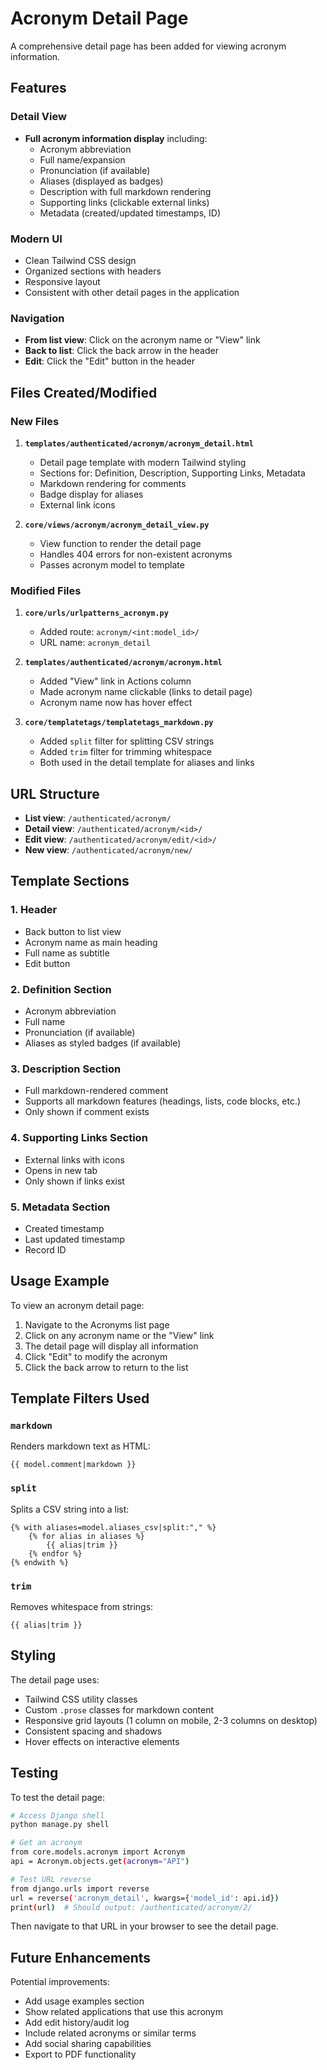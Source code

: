 # Acronym Detail Page

A comprehensive detail page has been added for viewing acronym information.

## Features

### Detail View
- **Full acronym information display** including:
  - Acronym abbreviation
  - Full name/expansion
  - Pronunciation (if available)
  - Aliases (displayed as badges)
  - Description with full markdown rendering
  - Supporting links (clickable external links)
  - Metadata (created/updated timestamps, ID)

### Modern UI
- Clean Tailwind CSS design
- Organized sections with headers
- Responsive layout
- Consistent with other detail pages in the application

### Navigation
- **From list view**: Click on the acronym name or "View" link
- **Back to list**: Click the back arrow in the header
- **Edit**: Click the "Edit" button in the header

## Files Created/Modified

### New Files
1. **`templates/authenticated/acronym/acronym_detail.html`**
   - Detail page template with modern Tailwind styling
   - Sections for: Definition, Description, Supporting Links, Metadata
   - Markdown rendering for comments
   - Badge display for aliases
   - External link icons

2. **`core/views/acronym/acronym_detail_view.py`**
   - View function to render the detail page
   - Handles 404 errors for non-existent acronyms
   - Passes acronym model to template

### Modified Files
1. **`core/urls/urlpatterns_acronym.py`**
   - Added route: `acronym/<int:model_id>/`
   - URL name: `acronym_detail`

2. **`templates/authenticated/acronym/acronym.html`**
   - Added "View" link in Actions column
   - Made acronym name clickable (links to detail page)
   - Acronym name now has hover effect

3. **`core/templatetags/templatetags_markdown.py`**
   - Added `split` filter for splitting CSV strings
   - Added `trim` filter for trimming whitespace
   - Both used in the detail template for aliases and links

## URL Structure

- **List view**: `/authenticated/acronym/`
- **Detail view**: `/authenticated/acronym/<id>/`
- **Edit view**: `/authenticated/acronym/edit/<id>/`
- **New view**: `/authenticated/acronym/new/`

## Template Sections

### 1. Header
- Back button to list view
- Acronym name as main heading
- Full name as subtitle
- Edit button

### 2. Definition Section
- Acronym abbreviation
- Full name
- Pronunciation (if available)
- Aliases as styled badges (if available)

### 3. Description Section
- Full markdown-rendered comment
- Supports all markdown features (headings, lists, code blocks, etc.)
- Only shown if comment exists

### 4. Supporting Links Section
- External links with icons
- Opens in new tab
- Only shown if links exist

### 5. Metadata Section
- Created timestamp
- Last updated timestamp
- Record ID

## Usage Example

To view an acronym detail page:

1. Navigate to the Acronyms list page
2. Click on any acronym name or the "View" link
3. The detail page will display all information
4. Click "Edit" to modify the acronym
5. Click the back arrow to return to the list

## Template Filters Used

### `markdown`
Renders markdown text as HTML:
```django
{{ model.comment|markdown }}
```

### `split`
Splits a CSV string into a list:
```django
{% with aliases=model.aliases_csv|split:"," %}
    {% for alias in aliases %}
        {{ alias|trim }}
    {% endfor %}
{% endwith %}
```

### `trim`
Removes whitespace from strings:
```django
{{ alias|trim }}
```

## Styling

The detail page uses:
- Tailwind CSS utility classes
- Custom `.prose` classes for markdown content
- Responsive grid layouts (1 column on mobile, 2-3 columns on desktop)
- Consistent spacing and shadows
- Hover effects on interactive elements

## Testing

To test the detail page:

```bash
# Access Django shell
python manage.py shell

# Get an acronym
from core.models.acronym import Acronym
api = Acronym.objects.get(acronym="API")

# Test URL reverse
from django.urls import reverse
url = reverse('acronym_detail', kwargs={'model_id': api.id})
print(url)  # Should output: /authenticated/acronym/2/
```

Then navigate to that URL in your browser to see the detail page.

## Future Enhancements

Potential improvements:
- Add usage examples section
- Show related applications that use this acronym
- Add edit history/audit log
- Include related acronyms or similar terms
- Add social sharing capabilities
- Export to PDF functionality
